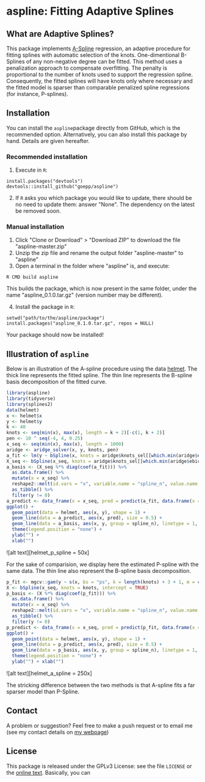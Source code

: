 # aspline: Fitting Adaptive Splines
## What are Adaptive Splines?

This package implements [A-Spline](https://arxiv.org/abs/1808.01770) regression, an adaptive procedure for fitting splines with automatic selection of the knots.
One-dimentional B-Splines of any non-negative degree  can be fitted.
This method uses a penalization approach to compensate overfitting.
The penalty is proportional to the number of knots used to support the regression spline.
Consequently, the fitted splines will have knots only where necessary and the fitted model is sparser than comparable penalized spline regressions (for instance, P-splines).

## Installation
You can install the `aspline`package directly from GitHub, which is the recommended option. Alternatively, you can also install this package by hand. Details are given hereafter.

### Recommended installation
1. Execute in `R`:

```
install.packages("devtools")   
devtools::install_github("goepp/aspline")
```

2. If `R` asks you which package you would like to update, there should be no need to update them: answer "None". The dependency on the latest  be removed soon.

### Manual installation
1. Click "Clone or Download" > "Download ZIP" to download the file "aspline-master.zip"
2. Unzip the zip file and rename the output folder "aspline-master" to "aspline"
3. Open a terminal in the folder where "aspline" is, and execute:

```
R CMD build aspline  
```

This builds the package, which is now present in the same folder, under the name "aspline_0.1.0.tar.gz" (version number may be different).

4. Install the package in `R`:
```
setwd("path/to/the/aspline/package")   
install.packages("aspline_0.1.0.tar.gz", repos = NULL)
```
Your package should now be installed!
## Illustration of `aspline`

Below is an illustration of the A-spline procedure using the data [helmet](https://github.com/goepp/aspline/blob/master/data/helmet.rda).
The thick line represents the fitted spline. 
The thin line represents the B-spline basis decomposition of the fitted curve.
```r
library(aspline)
library(tidyverse)
library(splines2)
data(helmet)
x <- helmet$x
y <- helmet$y
k <- 40
knots <- seq(min(x), max(x), length = k + 2)[-c(1, k + 2)]
pen <- 10 ^ seq(-4, 4, 0.25)
x_seq <- seq(min(x), max(x), length = 1000)
aridge <- aridge_solver(x, y, knots, pen)
a_fit <- lm(y ~ bSpline(x, knots = aridge$knots_sel[[which.min(aridge$ebic)]]))
X_seq <- bSpline(x_seq, knots = aridge$knots_sel[[which.min(aridge$ebic)]], intercept = TRUE)
a_basis <- (X_seq %*% diag(coef(a_fit))) %>%
  as.data.frame() %>%
  mutate(x = x_seq) %>%
  reshape2::melt(id.vars = "x", variable.name = "spline_n", value.name = "y") %>%
  as_tibble() %>%
  filter(y != 0)
a_predict <- data_frame(x = x_seq, pred = predict(a_fit, data.frame(x = x_seq)))
ggplot() +
  geom_point(data = helmet, aes(x, y), shape = 1) +
  geom_line(data = a_predict, aes(x, pred), size = 0.5) +
  geom_line(data = a_basis, aes(x, y, group = spline_n), linetype = 1, size = 0.1) +
  theme(legend.position = "none") +
  ylab("") +
  xlab("")
```
![alt text][helmet_p_spline = 50x]

For the sake of comparision, we display here the estimated P-spline with the same data.
The thin line also represent the B-spline basis decomposition.
```r 
p_fit <- mgcv::gam(y ~ s(x, bs = "ps", k = length(knots) + 3 + 1, m = c(3, 2)))
X <- bSpline(x_seq, knots = knots, intercept = TRUE)
p_basis <- (X %*% diag(coef(p_fit))) %>%
  as.data.frame() %>%
  mutate(x = x_seq) %>%
  reshape2::melt(id.vars = "x", variable.name = "spline_n", value.name = "y") %>%
  as_tibble() %>%
  filter(y != 0)
p_predict <- data_frame(x = x_seq, pred = predict(p_fit, data.frame(x = x_seq)))
ggplot() +
  geom_point(data = helmet, aes(x, y), shape = 1) +
  geom_line(data = p_predict, aes(x, pred), size = 0.5) +
  geom_line(data = p_basis, aes(x, y, group = spline_n), linetype = 1, size = 0.1) +
  theme(legend.position = "none") +
  ylab("") + xlab("")
```
![alt text][helmet_a_spline = 250x]

The stricking difference between the two methods is that A-spline fits a far sparser model than P-Spline.

[helmet_a_spline]: https://github.com/goepp/aspline/blob/master/vignettes/helmet_a_spline.png
[helmet_p_spline]: https://github.com/goepp/aspline/blob/master/vignettes/helmet_p_spline.png

## Contact
A problem or suggestion? Feel free to make a push request or to email me (see my contact details on [my webpage](https://goepp.github.io))

## License
This package is released under the GPLv3 License: see the file `LICENSE` or the [online text](https://www.gnu.org/licenses/gpl-3.0.en.html). Basically, you can
